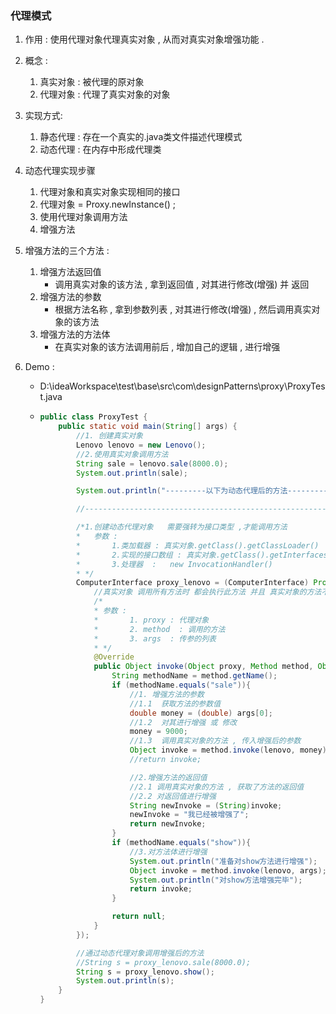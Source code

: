 ### 代理模式

1. 作用 : 使用代理对象代理真实对象 , 从而对真实对象增强功能 .
2. 概念 : 
   1. 真实对象  :  被代理的原对象
   2. 代理对象  : 代理了真实对象的对象
3. 实现方式: 
   1. 静态代理 : 存在一个真实的.java类文件描述代理模式
   2. 动态代理 : 在内存中形成代理类
4. 动态代理实现步骤
   1.  代理对象和真实对象实现相同的接口
   2. 代理对象  =  Proxy.newInstance() ;
   3. 使用代理对象调用方法
   4. 增强方法
5. 增强方法的三个方法 : 
   1. 增强方法返回值
      - 调用真实对象的该方法 , 拿到返回值 , 对其进行修改(增强) 并 返回
   2. 增强方法的参数
      - 根据方法名称 , 拿到参数列表 , 对其进行修改(增强) , 然后调用真实对象的该方法
   3. 增强方法的方法体
      - 在真实对象的该方法调用前后 , 增加自己的逻辑 , 进行增强
6. Demo :
   
   - D:\ideaWorkspace\test\base\src\com\designPatterns\proxy\ProxyTest.java
   
   - ```java
     public class ProxyTest {
         public static void main(String[] args) {
             //1. 创建真实对象
             Lenovo lenovo = new Lenovo();
             //2.使用真实对象调用方法
             String sale = lenovo.sale(8000.0);
             System.out.println(sale);
     
             System.out.println("---------以下为动态代理后的方法-----------");
     
             //-----------------------------------------------------------
     
             /*1.创建动态代理对象   需要强转为接口类型 ,才能调用方法
             *   参数 :
             *       1.类加载器 : 真实对象.getClass().getClassLoader()
             *       2.实现的接口数组 : 真实对象.getClass().getInterfaces()
             *       3.处理器  :   new InvocationHandler()
             * */
             ComputerInterface proxy_lenovo = (ComputerInterface) Proxy.newProxyInstance(lenovo.getClass().getClassLoader(), lenovo.getClass().getInterfaces(), new InvocationHandler() {
                 //真实对象 调用所有方法时 都会执行此方法 并且 真实对象的方法不会执行
                 /*
                 * 参数 :
                 *       1. proxy : 代理对象
                 *       2. method  : 调用的方法
                 *       3. args  : 传参的列表
                 * */
                 @Override
                 public Object invoke(Object proxy, Method method, Object[] args) throws Throwable {
                     String methodName = method.getName();
                     if (methodName.equals("sale")){
                         //1. 增强方法的参数
                         //1.1  获取方法的参数值
                         double money = (double) args[0];
                         //1.2  对其进行增强 或 修改
                         money = 9000;
                         //1.3  调用真实对象的方法 , 传入增强后的参数
                         Object invoke = method.invoke(lenovo, money);
                         //return invoke;
     
                         //2.增强方法的返回值
                         //2.1 调用真实对象的方法 , 获取了方法的返回值
                         //2.2 对返回值进行增强
                         String newInvoke = (String)invoke;
                         newInvoke = "我已经被增强了";
                         return newInvoke;
                     }
                     if (methodName.equals("show")){
                         //3.对方法体进行增强
                         System.out.println("准备对show方法进行增强");
                         Object invoke = method.invoke(lenovo, args);
                         System.out.println("对show方法增强完毕");
                         return invoke;
                     }
     
                     return null;
                 }
             });
     
             //通过动态代理对象调用增强后的方法
             //String s = proxy_lenovo.sale(8000.0);
             String s = proxy_lenovo.show();
             System.out.println(s);
         }
     }
     ```

